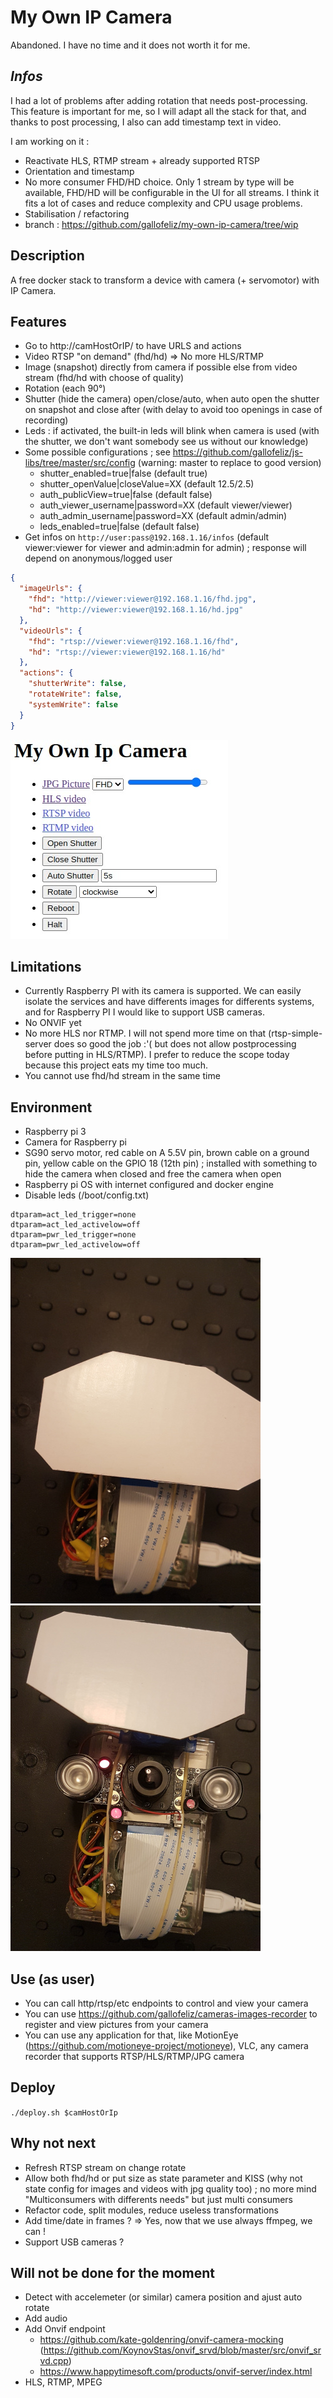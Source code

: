 # My Own IP Camera

Abandoned. I have no time and it does not worth it for me.

## *Infos*

I had a lot of problems after adding rotation that needs post-processing. This feature is important for me, so I will adapt all the stack for that, and thanks to post processing, I also can add timestamp text in video.

I am working on it :
- Reactivate HLS, RTMP stream + already supported RTSP
- Orientation and timestamp
- No more consumer FHD/HD choice. Only 1 stream by type will be available, FHD/HD will be configurable in the UI for all streams. I think it fits a lot of cases and reduce complexity and CPU usage problems.
- Stabilisation / refactoring
- branch : https://github.com/gallofeliz/my-own-ip-camera/tree/wip

## Description

A free docker stack to transform a device with camera (+ servomotor) with IP Camera.

## Features

- Go to http://camHostOrIP/ to have URLS and actions
- Video RTSP "on demand" (fhd/hd) => No more HLS/RTMP
- Image (snapshot) directly from camera if possible else from video stream (fhd/hd with choose of quality)
- Rotation (each 90°)
- Shutter (hide the camera) open/close/auto, when auto open the shutter on snapshot and close after (with delay to avoid too openings in case of recording)
- Leds : if activated, the built-in leds will blink when camera is used (with the shutter, we don't want somebody see us without our knowledge)
- Some possible configurations ; see https://github.com/gallofeliz/js-libs/tree/master/src/config (warning: master to replace to good version)
  - shutter_enabled=true|false (default true)
  - shutter_openValue|closeValue=XX (default 12.5/2.5)
  - auth_publicView=true|false (default false)
  - auth_viewer_username|password=XX (default viewer/viewer)
  - auth_admin_username|password=XX (default admin/admin)
  - leds_enabled=true|false (default false)
- Get infos on `http://user:pass@192.168.1.16/infos` (default viewer:viewer for viewer and admin:admin for admin) ; response will depend on anonymous/logged user
```json
{
  "imageUrls": {
    "fhd": "http://viewer:viewer@192.168.1.16/fhd.jpg",
    "hd": "http://viewer:viewer@192.168.1.16/hd.jpg"
  },
  "videoUrls": {
    "fhd": "rtsp://viewer:viewer@192.168.1.16/fhd",
    "hd": "rtsp://viewer:viewer@192.168.1.16/hd"
  },
  "actions": {
    "shutterWrite": false,
    "rotateWrite": false,
    "systemWrite": false
  }
}
```

![](doc/ui.png)

## Limitations

- Currently Raspberry PI with its camera is supported. We can easily isolate the services and have differents images for differents systems, and for Raspberry PI I would like to support USB cameras.
- No ONVIF yet
- No more HLS nor RTMP. I will not spend more time on that (rtsp-simple-server does so good the job :'( but does not allow postprocessing before putting in HLS/RTMP). I prefer to reduce the scope today because this project eats my time too much.
- You cannot use fhd/hd stream in the same time

## Environment

- Raspberry pi 3
- Camera for Raspberry pi
- SG90 servo motor, red cable on A 5.5V pin, brown cable on a ground pin, yellow cable on the GPIO 18 (12th pin) ; installed with something to hide the camera when closed and free the camera when open
- Raspberry pi OS with internet configured and docker engine
- Disable leds (/boot/config.txt)
```
dtparam=act_led_trigger=none
dtparam=act_led_activelow=off
dtparam=pwr_led_trigger=none
dtparam=pwr_led_activelow=off
```

![](doc/device-shutter-closed.jpg) ![](doc/device-shutter-open.jpg)

## Use (as user)

- You can call http/rtsp/etc endpoints to control and view your camera
- You can use https://github.com/gallofeliz/cameras-images-recorder to register and view pictures from your camera
- You can use any application for that, like MotionEye (https://github.com/motioneye-project/motioneye), VLC, any camera recorder that supports RTSP/HLS/RTMP/JPG camera

## Deploy

`./deploy.sh $camHostOrIp`

## Why not next
- Refresh RTSP stream on change rotate
- Allow both fhd/hd or put size as state parameter and KISS (why not state config for images and videos with jpg quality too) ; no more mind "Multiconsumers with differents needs" but just multi consumers
- Refactor code, split modules, reduce useless transformations
- Add time/date in frames ? => Yes, now that we use always ffmpeg, we can !
- Support USB cameras ?

## Will not be done for the moment
- Detect with accelemeter (or similar) camera position and ajust auto rotate
- Add audio
- Add Onvif endpoint
  - https://github.com/kate-goldenring/onvif-camera-mocking (https://github.com/KoynovStas/onvif_srvd/blob/master/src/onvif_srvd.cpp)
  - https://www.happytimesoft.com/products/onvif-server/index.html
- HLS, RTMP, MPEG
